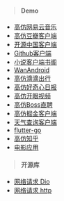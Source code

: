 > #### Demo

* [高仿网易云音乐](https://github.com/boyan01/flutter-netease-music)
* [高仿豆瓣客户端](https://github.com/kaina404/FlutterDouBan)
* [开源中国客户端](https://github.com/yubo725/flutter-osc)
* [Github客户端](https://github.com/CarGuo/gsy_github_app_flutter)
* [小说客户端书阁](https://github.com/StrongX/readBook)
* [WanAndroid](https://github.com/Sky24n/flutter_wanandroid)
* [高仿滴滴出行](https://github.com/Sky24n/GreenTravel)
* [高仿好奇心日报](https://github.com/xumaohuai/Flutter-CuriosityApp)
* [高仿开眼视频](https://github.com/wtus/flutter_kaiyan)
* [高仿Boss直聘](https://github.com/heruijun/flutter_boss)
* [高仿掘金客户端](https://github.com/hanks-zyh/juejin_flutter)
* [天气查询客户端](https://github.com/koudle/GDG_Flutter_Weather_Demo)
* [flutter-go](https://github.com/alibaba/flutter-go)
* [高仿知乎](https://github.com/HackSoul/zhihu-flutter)
* [电影应用](https://github.com/roughike/inKino)


> #### 开源库

* [网络请求 Dio]()
* [网络请求 http]()